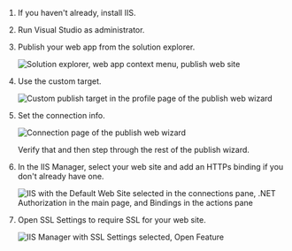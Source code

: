 1. If you haven't already, install IIS.

2. Run Visual Studio as administrator.

3. Publish your web app from the solution explorer.

	![Solution explorer, web app context menu, publish web site](_img\publish-app-iis\publish-web-app.png)

4. Use the custom target.

	![Custom publish target in the profile page of the publish web wizard](_img\publish-app-iis\publish-profile.png)

4. Set the connection info.

	![Connection page of the publish web wizard](_img\publish-app-iis\publish-connection.png)

	Verify that and then step through the rest of the publish wizard.

5. In the IIS Manager, select your web site and add an HTTPs binding if you don't already have one.

	![IIS with the Default Web Site selected in the connections pane, .NET Authorization in the main page, and Bindings in the actions pane](_img\publish-app-iis\ssl-bindings.png)

6. Open SSL Settings to require SSL for your web site.

	![IIS Manager with SSL Settings selected, Open Feature](_img\publish-app-iis\ssl-settings.png)
